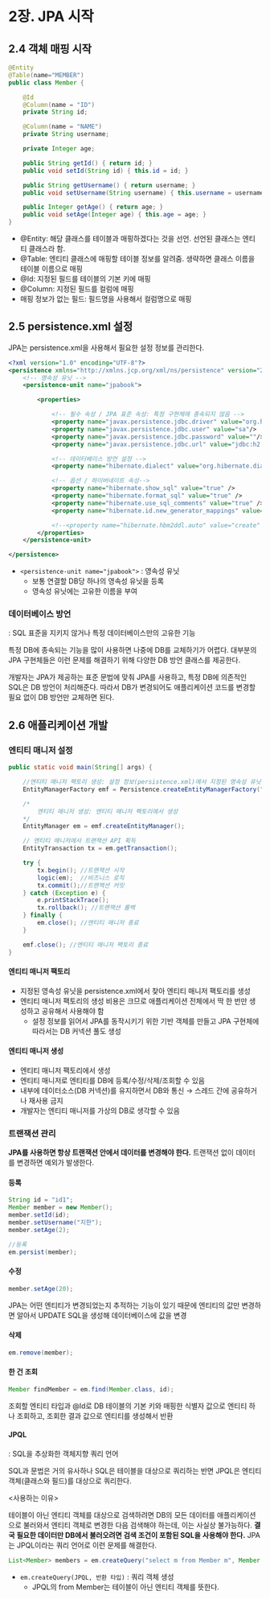 # 2장. JPA 시작

## 2.4 객체 매핑 시작


~~~ java
@Entity
@Table(name="MEMBER")
public class Member {

    @Id
    @Column(name = "ID")
    private String id;

    @Column(name = "NAME")
    private String username;

    private Integer age;

    public String getId() { return id; }
    public void setId(String id) { this.id = id; }

    public String getUsername() { return username; }
    public void setUsername(String username) { this.username = username; }

    public Integer getAge() { return age; }
    public void setAge(Integer age) { this.age = age; }
}
~~~

* @Entity: 해당 클래스를 테이블과 매핑하겠다는 것을 선언. 선언된 클래스는 엔티티 클래스라 함.
* @Table: 엔티티 클래스에 매핑할 테이블 정보를 알려줌. 생략하면 클래스 이름을 테이블 이름으로 매핑
* @Id: 지정된 필드를 테이블의 기본 키에 매핑
* @Column: 지정된 필드를 컬럼에 매핑
* 매핑 정보가 없는 필드: 필드명을 사용해서 컬럼명으로 매핑





## 2.5 persistence.xml 설정

JPA는 persistence.xml을 사용해서 필요한 설정 정보를 관리한다.

~~~ xml
<?xml version="1.0" encoding="UTF-8"?>
<persistence xmlns="http://xmlns.jcp.org/xml/ns/persistence" version="2.1">
    <!-- 영속성 유닛 -->
    <persistence-unit name="jpabook">

        <properties>

            <!-- 필수 속성 / JPA 표준 속성: 특정 구현체에 종속되지 않음 -->
            <property name="javax.persistence.jdbc.driver" value="org.h2.Driver"/>
            <property name="javax.persistence.jdbc.user" value="sa"/>
            <property name="javax.persistence.jdbc.password" value=""/>
            <property name="javax.persistence.jdbc.url" value="jdbc:h2:tcp://localhost/~/test"/>

            <!-- 데이터베이스 방언 설정 -->
            <property name="hibernate.dialect" value="org.hibernate.dialect.H2Dialect" />

            <!-- 옵션 / 하이버네이트 속성-->
            <property name="hibernate.show_sql" value="true" />
            <property name="hibernate.format_sql" value="true" />
            <property name="hibernate.use_sql_comments" value="true" />
            <property name="hibernate.id.new_generator_mappings" value="true" />

            <!--<property name="hibernate.hbm2ddl.auto" value="create" />-->
        </properties>
    </persistence-unit>

</persistence>
~~~

* `<persistence-unit name="jpabook">` : 영속성 유닛
  * 보통 연결할 DB당 하나의 영속성 유닛을 등록
  * 영속성 유닛에는 고유한 이름을 부여



### 데이터베이스 방언

: SQL 표준을 지키지 않거나 특정 데이터베이스만의 고유한 기능

특정 DB에 종속되는 기능을 많이 사용하면 나중에 DB를 교체하기가 어렵다. 대부분의 JPA 구현체들은 이런 문제를 해결하기 위해 다양한 DB 방언 클래스를 제공한다.

개발자는 JPA가 제공하는 표준 문법에 맞춰 JPA를 사용하고, 특정 DB에 의존적인 SQL은 DB 방언이 처리해준다. 따라서 DB가 변경되어도 애플리케이션 코드를 변경할 필요 없이 DB 방언만 교체하면 된다.





## 2.6 애플리케이션 개발

### 엔티티 매니저 설정

~~~ java
public static void main(String[] args) {

    //엔티티 매니저 팩토리 생성: 설정 정보(persistence.xml)에서 지정된 영속성 유닛을 찾아 엔티티 매니저 팩토리 생성
    EntityManagerFactory emf = Persistence.createEntityManagerFactory("jpabook");

    /*
        엔티티 매니저 생성: 엔티티 매니저 팩토리에서 생성
    */
    EntityManager em = emf.createEntityManager();

    // 엔티티 매니저에서 트랜잭션 API 획득
    EntityTransaction tx = em.getTransaction();

    try {
        tx.begin(); //트랜잭션 시작
        logic(em);  //비즈니스 로직
        tx.commit();//트랜잭션 커밋
    } catch (Exception e) {
        e.printStackTrace();
        tx.rollback(); //트랜잭션 롤백
    } finally {
        em.close(); //엔티티 매니저 종료
    }

    emf.close(); //엔티티 매니저 팩토리 종료
}
~~~

#### 엔티티 매니저 팩토리

* 지정된 영속성 유닛을 persistence.xml에서 찾아 엔티티 매니저 팩토리를 생성
* 엔티티 매니저 팩토리의 생성 비용은 크므로 애플리케이션 전체에서 딱 한 번만 생성하고 공유해서 사용해야 함
  * 설정 정보를 읽어서 JPA를 동작시키기 위한 기반 객체를 만들고 JPA 구현체에 따라서는 DB 커넥션 풀도 생성

#### 엔티티 매니저 생성

* 엔티티 매니저 팩토리에서 생성
* 엔티티 매니저로 엔티티를 DB에 등록/수정/삭제/조회할 수 있음
* 내부에 데이터소스(DB 커넥션)를 유지하면서 DB와 통신 → 스레드 간에 공유하거나 재사용 금지
* 개발자는 엔티티 매니저를 가상의 DB로 생각할 수 있음



### 트랜잭션 관리

**JPA를 사용하면 항상 트랜잭션 안에서 데이터를 변경해야 한다.** 트랜잭션 없이 데이터를 변경하면 예외가 발생한다.

#### 등록

~~~ java
String id = "id1";
Member member = new Member();
member.setId(id);
member.setUsername("지한");
member.setAge(2);

//등록
em.persist(member);
~~~

#### 수정

~~~ java
member.setAge(20);
~~~

JPA는 어떤 엔티티가 변경되었는지 추적하는 기능이 있기 때문에 엔티티의 값만 변경하면 알아서 UPDATE SQL을 생성해 데이터베이스에 값을 변경

#### 삭제

~~~java
em.remove(member);
~~~

#### 한 건 조회

~~~java
Member findMember = em.find(Member.class, id);
~~~

조회할 엔티티 타입과 @Id로 DB 테이블의 기본 키와 매핑한 식별자 값으로 엔티티 하나 조회하고, 조회한 결과 값으로 엔티티를 생성해서 반환

#### JPQL

: SQL을 추상화한 객체지향 쿼리 언어

SQL과 문법은 거의 유사하나 SQL은 테이블을 대상으로 쿼리하는 반면 JPQL은 엔티티 객체(클래스와 필드)를 대상으로 쿼리한다.

<사용하는 이유>

테이블이 아닌 엔티티 객체를 대상으로 검색하려면 DB의 모든 데이터를 애플리케이션으로 불러와서 엔티티 객체로 변경한 다음 검색해야 하는데, 이는 사실상 불가능하다. **결국 필요한 데이터만 DB에서 불러오려면 검색 조건이 포함된 SQL을 사용해야 한다.** JPA는 JPQL이라는 쿼리 언어로 이런 문제를 해결한다.

~~~ java
List<Member> members = em.createQuery("select m from Member m", Member.class).getResultList();
~~~

* `em.createQuery(JPQL, 반환 타입)` : 쿼리 객체 생성
  * JPQL의 from Member는 테이블이 아닌 엔티티 객체를 뜻한다.